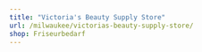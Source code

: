 ```yaml
---
title: "Victoria's Beauty Supply Store"
url: /milwaukee/victorias-beauty-supply-store/
shop: Friseurbedarf
---
```


